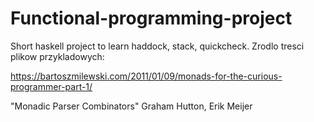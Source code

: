 # Functional-programming-project

Short haskell project to learn haddock, stack, quickcheck.
Zrodlo tresci plikow przykladowych:

https://bartoszmilewski.com/2011/01/09/monads-for-the-curious-programmer-part-1/

"Monadic Parser Combinators"
Graham Hutton, Erik Meijer 

